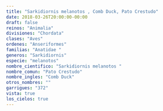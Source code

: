 ```yaml
---
title: "Sarkidiornis melanotos , Comb Duck, Pato Crestudo"
date: 2018-03-26T20:00:00-00:00
draft: false
reinos: "Animalia"
divisiones: "Chordata"
clases: "Aves"
ordenes: "Anseriformes"
familias: "Anatidae "
generos: "Sarkidiornis"
especie: "melanotos"
nombre_cientifico: "Sarkidiornis melanotos "
nombre_comun: "Pato Crestudo"
nombre_ingles: "Comb Duck"
otros_nombres: ""
garrigues: "372"
vista: true
los_cielos: true
---
```

